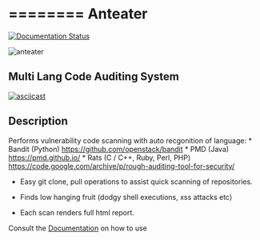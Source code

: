 ========
Anteater
========

[![Documentation Status](https://readthedocs.org/projects/anteater/badge/?version=latest)](http://anteater.readthedocs.io/en/latest/?badge=latest)

![anteater](http://i.imgur.com/BPvV3Gz.png)

Multi Lang Code Auditing System
-------------------------------

[![asciicast](https://asciinema.org/a/73c6c2clre155ph99ouhzejj1.png)](https://asciinema.org/a/73c6c2clre155ph99ouhzejj1)

Description
-----------

Performs vulnerability code scanning with auto recgonition of language:
    * Bandit (Python) https://github.com/openstack/bandit
    * PMD (Java) https://pmd.github.io/
    * Rats (C / C++, Ruby, Perl, PHP) https://code.google.com/archive/p/rough-auditing-tool-for-security/

* Easy git clone, pull operations to assist quick scanning of repositories.

* Finds low hanging fruit (dodgy shell executions, xss attacks etc)

* Each scan renders full html report.

Consult the [Documentation](http://anteater.readthedocs.io/en/latest/) on how to use
